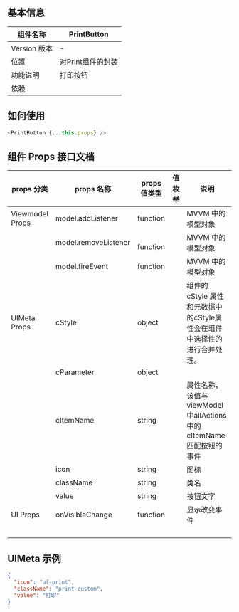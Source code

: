 <a name="9e5ffa06"></a>
## [](https://www.yuque.com/gpgy5k/ucf/gbzisz#9e5ffa06)[](https://www.yuque.com/gpgy5k/ucf/ggki99#9e5ffa06)[](https://www.yuque.com/gpgy5k/ucf/neuwsx#9e5ffa06)[](https://www.yuque.com/gpgy5k/ucf/xrqhr5#9e5ffa06)[](https://www.yuque.com/gpgy5k/ucf/sp6vps#9e5ffa06)[](https://www.yuque.com/gpgy5k/ucf/kpxakm#9e5ffa06)基本信息
| 组件名称 | PrintButton |
| --- | --- |
| Version 版本 | - |
| 位置 | 对Print组件的封装 |
| 功能说明 | 打印按钮 |
| 依赖 |  |

<a name="481feccf"></a>
## [](https://www.yuque.com/gpgy5k/ucf/gbzisz#481feccf)[](https://www.yuque.com/gpgy5k/ucf/ggki99#481feccf)[](https://www.yuque.com/gpgy5k/ucf/neuwsx#481feccf)[](https://www.yuque.com/gpgy5k/ucf/xrqhr5#481feccf)[](https://www.yuque.com/gpgy5k/ucf/sp6vps#481feccf)[](https://www.yuque.com/gpgy5k/ucf/kpxakm#481feccf)如何使用

```javascript
<PrintButton {...this.props} />
```

<a name="21f2fa80"></a>
## [](https://www.yuque.com/gpgy5k/ucf/gbzisz#21f2fa80)[](https://www.yuque.com/gpgy5k/ucf/ggki99#21f2fa80)[](https://www.yuque.com/gpgy5k/ucf/neuwsx#21f2fa80)[](https://www.yuque.com/gpgy5k/ucf/xrqhr5#21f2fa80)[](https://www.yuque.com/gpgy5k/ucf/sp6vps#21f2fa80)[](https://www.yuque.com/gpgy5k/ucf/kpxakm#21f2fa80)组件 Props 接口文档

| props 分类 | props 名称 | props 值类型 | 值枚举 | 说明 |
| --- | --- | --- | --- | --- |
| Viewmodel Props | model.addListener | function |  | MVVM 中的模型对象 |
|  | model.removeListener | <br />function<br /> |  | MVVM 中的模型对象 |
|  | model.fireEvent | function |  | MVVM 中的模型对象 |
| UIMeta Props | cStyle | object |  | 组件的cStyle 属性和元数据中的cStyle属性会在组件中选择性的进行合并处理。 |
|  | cParameter | object |  |  |
|  | cItemName | string |  | 属性名称，该值与viewModel中allActions中的cItemName匹配按钮的事件 |
|  | icon | string |  | 图标 |
|  | className | string |  | 类名 |
|  | value | string |  | 按钮文字 |
| UI Props | onVisibleChange | function |  | 显示改变事件 |
|  |  |  |  |  |
|  |  |  |  |  |
|  |  |  |  |  |
|  |  |  |  |  |

<a name="a3d61cc7"></a>
### [](https://www.yuque.com/gpgy5k/ucf/gbzisz#a3d61cc7)[](https://www.yuque.com/gpgy5k/ucf/ggki99#a3d61cc7)[](https://www.yuque.com/gpgy5k/ucf/neuwsx#a3d61cc7)[](https://www.yuque.com/gpgy5k/ucf/xrqhr5#a3d61cc7)[](https://www.yuque.com/gpgy5k/ucf/sp6vps#a3d61cc7)[](https://www.yuque.com/gpgy5k/ucf/kpxakm#a3d61cc7)
<a name="LASIc"></a>
## [](https://www.yuque.com/gpgy5k/ucf/gbzisz#LASIc)[](https://www.yuque.com/gpgy5k/ucf/ggki99#LASIc)[](https://www.yuque.com/gpgy5k/ucf/neuwsx#LASIc)[](https://www.yuque.com/gpgy5k/ucf/xrqhr5#LASIc)[](https://www.yuque.com/gpgy5k/ucf/sp6vps#LASIc)[](https://www.yuque.com/gpgy5k/ucf/kpxakm#LASIc)UIMeta 示例
```json
{
  "icon": "uf-print",
  "className": "print-custom",
  "value": "打印"
}
```